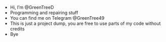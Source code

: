 - Hi, I’m @GreenTreeD
- Programming and repairing stuff
- You can find me on Telegram @GreenTree49
- This is just a project dump, you are free to use parts of my code without credits
- Bye
<!---
GreenTreeD/GreenTreeD is a ✨ special ✨ repository because its `README.md` (this file) appears on your GitHub profile.
You can click the Preview link to take a look at your changes.
--->
